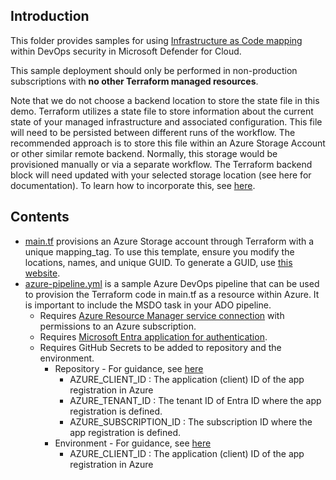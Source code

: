 ## Introduction

This folder provides samples for using [Infrastructure as Code mapping](https://learn.microsoft.com/azure/defender-for-cloud/iac-template-mapping) within DevOps security in Microsoft Defender for Cloud. 

This sample deployment should only be performed in non-production subscriptions with **no other Terraform managed resources**. 

Note that we do not choose a backend location to store the state file in this demo. Terraform utilizes a state file to store information about the current state of your managed infrastructure and associated configuration. This file will need to be persisted between different runs of the workflow. The recommended approach is to store this file within an Azure Storage Account or other similar remote backend. Normally, this storage would be provisioned manually or via a separate workflow. The Terraform backend block will need updated with your selected storage location (see here for documentation). To learn how to incorporate this, see [here](https://developer.hashicorp.com/terraform/language/settings/backends/azurerm). 

## Contents
* [main.tf](main.tf) provisions an Azure Storage account through Terraform with a unique mapping_tag. To use this template, ensure you modify the locations, names, and unique GUID. To generate a GUID, use [this website](https://guidgenerator.com/).
* [azure-pipeline.yml](azure-pipeline.yml) is a sample Azure DevOps pipeline that can be used to provision the Terraform code in main.tf as a resource within Azure. It is important to include the MSDO task in your ADO pipeline.
  * Requires [Azure Resource Manager service connection](https://learn.microsoft.com/troubleshoot/azure/devops/overview-of-azure-resource-manager-service-connections#create-an-azure-rm-service-connection) with permissions to an Azure subscription.
  * Requires [Microsoft Entra application for authentication](https://learn.microsoft.com/en-us/azure/developer/github/connect-from-azure?tabs=azure-portal%2Clinux#use-the-azure-login-action-with-openid-connect). 
  * Requires GitHub Secrets to be added to repository and the environment.
    * Repository - For guidance, see [here](https://docs.github.com/en/actions/security-guides/using-secrets-in-github-actions#creating-encrypted-secrets-for-a-repository)
      * AZURE_CLIENT_ID : The application (client) ID of the app registration in Azure
      * AZURE_TENANT_ID : The tenant ID of Entra ID where the app registration is defined.
      * AZURE_SUBSCRIPTION_ID : The subscription ID where the app registration is defined.
    * Environment - For guidance, see [here](https://docs.github.com/en/actions/security-guides/using-secrets-in-github-actions#creating-encrypted-secrets-for-an-environment)
      * AZURE_CLIENT_ID : The application (client) ID of the app registration in Azure
